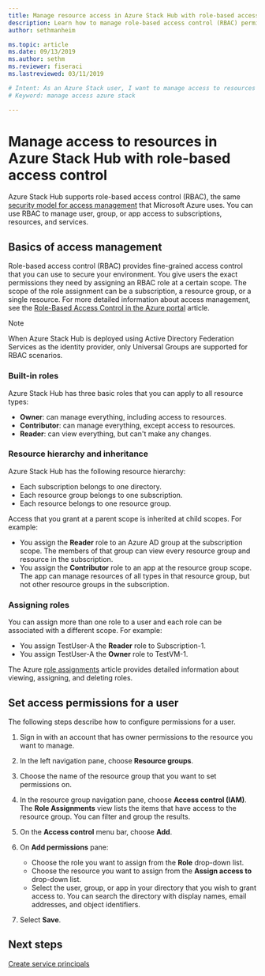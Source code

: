 ```yaml
---
title: Manage resource access in Azure Stack Hub with role-based access control 
description: Learn how to manage role-based access control (RBAC) permissions as an admin or a tenant in Azure Stack Hub.
author: sethmanheim

ms.topic: article
ms.date: 09/13/2019
ms.author: sethm
ms.reviewer: fiseraci
ms.lastreviewed: 03/11/2019

# Intent: As an Azure Stack user, I want to manage access to resources with RBAC so I can delegate permissions and access.
# Keyword: manage access azure stack

---
```



# Manage access to resources in Azure Stack Hub with role-based access control

Azure Stack Hub supports role-based access control (RBAC), the same [security model for access management](/azure/role-based-access-control/overview) that Microsoft Azure uses. You can use RBAC to manage user, group, or app access to subscriptions, resources, and services.

## Basics of access management

Role-based access control (RBAC) provides fine-grained access control that you can use to secure your environment. You give users the exact permissions they need by assigning an RBAC role at a certain scope. The scope of the role assignment can be a subscription, a resource group, or a single resource. For more detailed information about access management, see the [Role-Based Access Control in the Azure portal](/azure/role-based-access-control/overview) article.

> [!NOTE]
> When Azure Stack Hub is deployed using Active Directory Federation Services as the identity provider, only Universal Groups are supported for RBAC scenarios.

### Built-in roles

Azure Stack Hub has three basic roles that you can apply to all resource types:

* **Owner**: can manage everything, including access to resources.
* **Contributor**: can manage everything, except access to resources.
* **Reader**: can view everything, but can't make any changes.

### Resource hierarchy and inheritance

Azure Stack Hub has the following resource hierarchy:

* Each subscription belongs to one directory.
* Each resource group belongs to one subscription.
* Each resource belongs to one resource group.

Access that you grant at a parent scope is inherited at child scopes. For example:

* You assign the **Reader** role to an Azure AD group at the subscription scope. The members of that group can view every resource group and resource in the subscription.
* You assign the **Contributor** role to an app at the resource group scope. The app can manage resources of all types in that resource group, but not other resource groups in the subscription.

### Assigning roles

You can assign more than one role to a user and each role can be associated with a different scope. For example:

* You assign TestUser-A the **Reader** role to Subscription-1.
* You assign TestUser-A the **Owner** role to TestVM-1.

The Azure [role assignments](/azure/role-based-access-control/role-assignments-portal) article provides detailed information about viewing, assigning, and deleting roles.

## Set access permissions for a user

The following steps describe how to configure permissions for a user.

1. Sign in with an account that has owner permissions to the resource you want to manage.
2. In the left navigation pane, choose **Resource groups**.
3. Choose the name of the resource group that you want to set permissions on.
4. In the resource group navigation pane, choose **Access control (IAM)**.<BR> The **Role Assignments** view lists the items that have access to the resource group. You can filter and group the results.
5. On the **Access control** menu bar, choose **Add**.
6. On **Add permissions** pane:

   * Choose the role you want to assign from the **Role** drop-down list.
   * Choose the resource you want to assign from the **Assign access to** drop-down list.
   * Select the user, group, or app in your directory that you wish to grant access to. You can search the directory with display names, email addresses, and object identifiers.

7. Select **Save**.

## Next steps

[Create service principals](../operator/give-app-access-to-resources.md)